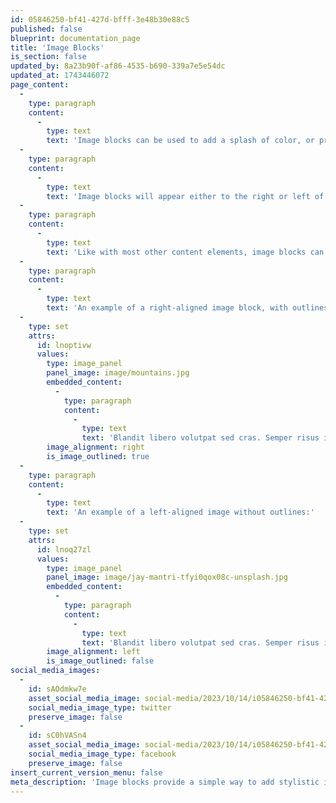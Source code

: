 ```yaml
---
id: 05846250-bf41-427d-bfff-3e48b30e88c5
published: false
blueprint: documentation_page
title: 'Image Blocks'
is_section: false
updated_by: 8a23b90f-af86-4535-b690-339a7e5e54dc
updated_at: 1743446072
page_content:
  -
    type: paragraph
    content:
      -
        type: text
        text: 'Image blocks can be used to add a splash of color, or provide additional visual context to a page.'
  -
    type: paragraph
    content:
      -
        type: text
        text: 'Image blocks will appear either to the right or left of your embedded text content. Images will appear below the text on small break points for right-aligned images, and on top of the text for left-aligned images.'
  -
    type: paragraph
    content:
      -
        type: text
        text: 'Like with most other content elements, image blocks can have their outlines toggled.'
  -
    type: paragraph
    content:
      -
        type: text
        text: 'An example of a right-aligned image block, with outlines enabled:'
  -
    type: set
    attrs:
      id: lnoptivw
      values:
        type: image_panel
        panel_image: image/mountains.jpg
        embedded_content:
          -
            type: paragraph
            content:
              -
                type: text
                text: 'Blandit libero volutpat sed cras. Semper risus in hendrerit gravida rutrum quisque non. Proin libero nunc consequat interdum varius sit amet mattis vulputate. Ultrices neque ornare aenean euismod elementum nisi quis. Donec ac odio tempor orci dapibus ultrices in. Sit amet nulla facilisi morbi tempus iaculis urna id volutpat. Vitae semper quis lectus nulla at volutpat diam ut. In metus vulputate eu scelerisque. Etiam tempor orci eu lobortis elementum. Aliquam nulla facilisi cras fermentum odio eu feugiat pretium nibh. Nullam non nisi est sit amet facilisis magna etiam. Congue mauris rhoncus aenean vel elit scelerisque mauris pellentesque. Urna cursus eget nunc scelerisque viverra mauris.'
        image_alignment: right
        is_image_outlined: true
  -
    type: paragraph
    content:
      -
        type: text
        text: 'An example of a left-aligned image without outlines:'
  -
    type: set
    attrs:
      id: lnoq27zl
      values:
        type: image_panel
        panel_image: image/jay-mantri-tfyi0qox08c-unsplash.jpg
        embedded_content:
          -
            type: paragraph
            content:
              -
                type: text
                text: 'Blandit libero volutpat sed cras. Semper risus in hendrerit gravida rutrum quisque non. Proin libero nunc consequat interdum varius sit amet mattis vulputate. Ultrices neque ornare aenean euismod elementum nisi quis. Donec ac odio tempor orci dapibus ultrices in. Sit amet nulla facilisi morbi tempus iaculis urna id volutpat. Vitae semper quis lectus nulla at volutpat diam ut. In metus vulputate eu scelerisque. Etiam tempor orci eu lobortis elementum. Aliquam nulla facilisi cras fermentum odio eu feugiat pretium nibh. Nullam non nisi est sit amet facilisis magna etiam. Congue mauris rhoncus aenean vel elit scelerisque mauris pellentesque. Urna cursus eget nunc scelerisque viverra mauris.'
        image_alignment: left
        is_image_outlined: false
social_media_images:
  -
    id: sAOdmkw7e
    asset_social_media_image: social-media/2023/10/14/i05846250-bf41-427d-bfff-3e48b30e88c5-twitter.png
    social_media_image_type: twitter
    preserve_image: false
  -
    id: sC0hVASn4
    asset_social_media_image: social-media/2023/10/14/i05846250-bf41-427d-bfff-3e48b30e88c5-facebook.png
    social_media_image_type: facebook
    preserve_image: false
insert_current_version_menu: false
meta_description: 'Image blocks provide a simple way to add stylistic images to existing pages, whether to help explain something or add a splash of color.'
---
```

